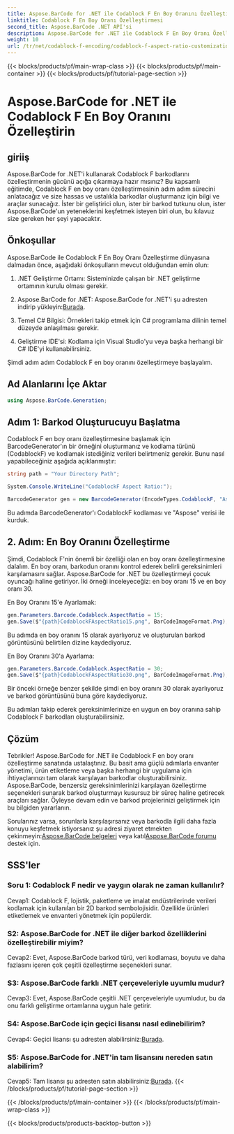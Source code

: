 ```yaml
---
title: Aspose.BarCode for .NET ile Codablock F En Boy Oranını Özelleştirin
linktitle: Codablock F En Boy Oranı Özelleştirmesi
second_title: Aspose.BarCode .NET API'si
description: Aspose.BarCode for .NET ile Codablock F En Boy Oranı Özelleştirmesinde Ustalaşın. İhtiyaçlarınıza göre tasarlanmış hassas barkodları zahmetsizce oluşturun.
weight: 10
url: /tr/net/codablock-f-encoding/codablock-f-aspect-ratio-customization/
---
```


{{< blocks/products/pf/main-wrap-class >}}
{{< blocks/products/pf/main-container >}}
{{< blocks/products/pf/tutorial-page-section >}}

# Aspose.BarCode for .NET ile Codablock F En Boy Oranını Özelleştirin

## giriiş

Aspose.BarCode for .NET'i kullanarak Codablock F barkodlarını özelleştirmenin gücünü açığa çıkarmaya hazır mısınız? Bu kapsamlı eğitimde, Codablock F en boy oranı özelleştirmesinin adım adım sürecini anlatacağız ve size hassas ve ustalıkla barkodlar oluşturmanız için bilgi ve araçlar sunacağız. İster bir geliştirici olun, ister bir barkod tutkunu olun, ister Aspose.BarCode'un yeteneklerini keşfetmek isteyen biri olun, bu kılavuz size gereken her şeyi yapacaktır.

## Önkoşullar

Aspose.BarCode ile Codablock F En Boy Oranı Özelleştirme dünyasına dalmadan önce, aşağıdaki önkoşulların mevcut olduğundan emin olun:

1. .NET Geliştirme Ortamı: Sisteminizde çalışan bir .NET geliştirme ortamının kurulu olması gerekir.

2.  Aspose.BarCode for .NET: Aspose.BarCode for .NET'i şu adresten indirip yükleyin:[Burada](https://releases.aspose.com/barcode/net/).

3. Temel C# Bilgisi: Örnekleri takip etmek için C# programlama dilinin temel düzeyde anlaşılması gerekir.

4. Geliştirme IDE'si: Kodlama için Visual Studio'yu veya başka herhangi bir C# IDE'yi kullanabilirsiniz.

Şimdi adım adım Codablock F en boy oranını özelleştirmeye başlayalım.

## Ad Alanlarını İçe Aktar

```csharp
using Aspose.BarCode.Generation;
```

## Adım 1: Barkod Oluşturucuyu Başlatma

Codablock F en boy oranı özelleştirmesine başlamak için BarcodeGenerator'ın bir örneğini oluşturmanız ve kodlama türünü (CodablockF) ve kodlamak istediğiniz verileri belirtmeniz gerekir. Bunu nasıl yapabileceğiniz aşağıda açıklanmıştır:

```csharp
string path = "Your Directory Path";

System.Console.WriteLine("CodablockF Aspect Ratio:");

BarcodeGenerator gen = new BarcodeGenerator(EncodeTypes.CodablockF, "Aspose");
```

Bu adımda BarcodeGenerator'ı CodablockF kodlaması ve "Aspose" verisi ile kurduk.

## 2. Adım: En Boy Oranını Özelleştirme

Şimdi, Codablock F'nin önemli bir özelliği olan en boy oranı özelleştirmesine dalalım. En boy oranı, barkodun oranını kontrol ederek belirli gereksinimleri karşılamasını sağlar. Aspose.BarCode for .NET bu özelleştirmeyi çocuk oyuncağı haline getiriyor. İki örneği inceleyeceğiz: en boy oranı 15 ve en boy oranı 30.

En Boy Oranını 15'e Ayarlamak:

```csharp
gen.Parameters.Barcode.Codablock.AspectRatio = 15;
gen.Save($"{path}CodablockFAspectRatio15.png", BarCodeImageFormat.Png);
```

Bu adımda en boy oranını 15 olarak ayarlıyoruz ve oluşturulan barkod görüntüsünü belirtilen dizine kaydediyoruz.

En Boy Oranını 30'a Ayarlama:

```csharp
gen.Parameters.Barcode.Codablock.AspectRatio = 30;
gen.Save($"{path}CodablockFAspectRatio30.png", BarCodeImageFormat.Png);
```

Bir önceki örneğe benzer şekilde şimdi en boy oranını 30 olarak ayarlıyoruz ve barkod görüntüsünü buna göre kaydediyoruz.

Bu adımları takip ederek gereksinimlerinize en uygun en boy oranına sahip Codablock F barkodları oluşturabilirsiniz.

## Çözüm

Tebrikler! Aspose.BarCode for .NET ile Codablock F en boy oranı özelleştirme sanatında ustalaştınız. Bu basit ama güçlü adımlarla envanter yönetimi, ürün etiketleme veya başka herhangi bir uygulama için ihtiyaçlarınızı tam olarak karşılayan barkodlar oluşturabilirsiniz. Aspose.BarCode, benzersiz gereksinimlerinizi karşılayan özelleştirme seçenekleri sunarak barkod oluşturmayı kusursuz bir süreç haline getirecek araçları sağlar. Öyleyse devam edin ve barkod projelerinizi geliştirmek için bu bilgiden yararlanın.

 Sorularınız varsa, sorunlarla karşılaşırsanız veya barkodla ilgili daha fazla konuyu keşfetmek istiyorsanız şu adresi ziyaret etmekten çekinmeyin:[Aspose.BarCode belgeleri](https://reference.aspose.com/barcode/net/) veya katıl[Aspose.BarCode forumu](https://forum.aspose.com/c/barcode/13) destek için.

## SSS'ler

### Soru 1: Codablock F nedir ve yaygın olarak ne zaman kullanılır?

Cevap1: Codablock F, lojistik, paketleme ve imalat endüstrilerinde verileri kodlamak için kullanılan bir 2D barkod sembolojisidir. Özellikle ürünleri etiketlemek ve envanteri yönetmek için popülerdir.

### S2: Aspose.BarCode for .NET ile diğer barkod özelliklerini özelleştirebilir miyim?

Cevap2: Evet, Aspose.BarCode barkod türü, veri kodlaması, boyutu ve daha fazlasını içeren çok çeşitli özelleştirme seçenekleri sunar.

### S3: Aspose.BarCode farklı .NET çerçeveleriyle uyumlu mudur?

Cevap3: Evet, Aspose.BarCode çeşitli .NET çerçeveleriyle uyumludur, bu da onu farklı geliştirme ortamlarına uygun hale getirir.

### S4: Aspose.BarCode için geçici lisansı nasıl edinebilirim?

 Cevap4: Geçici lisansı şu adresten alabilirsiniz:[Burada](https://purchase.aspose.com/temporary-license/).

### S5: Aspose.BarCode for .NET'in tam lisansını nereden satın alabilirim?

 Cevap5: Tam lisansı şu adresten satın alabilirsiniz:[Burada](https://purchase.aspose.com/buy).
{{< /blocks/products/pf/tutorial-page-section >}}

{{< /blocks/products/pf/main-container >}}
{{< /blocks/products/pf/main-wrap-class >}}

{{< blocks/products/products-backtop-button >}}
